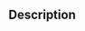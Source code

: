 <!--
Before submitting a pull request you are strongly recommended to read the
docs/CONTRIBUTING.md file which gives some information on how to prepare a
change.

For small changes you don't have to read the document end to end, but should at
least look at the sections on how to ensure your code and commits are formatted
according to the style requirements.
-->

## Description

<!--
Describe here what your pull request changes and why it should happen. For small
changes which are obvious this can just be a line or two - even the commit
message is sometimes enough.
-->
